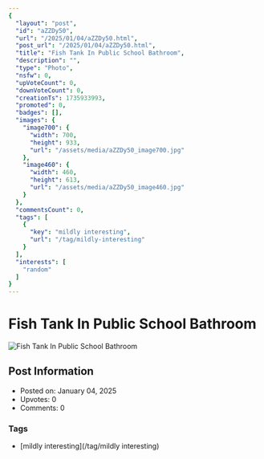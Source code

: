 ```yaml
---
{
  "layout": "post",
  "id": "aZZDy50",
  "url": "/2025/01/04/aZZDy50.html",
  "post_url": "/2025/01/04/aZZDy50.html",
  "title": "Fish Tank In Public School Bathroom",
  "description": "",
  "type": "Photo",
  "nsfw": 0,
  "upVoteCount": 0,
  "downVoteCount": 0,
  "creationTs": 1735933993,
  "promoted": 0,
  "badges": [],
  "images": {
    "image700": {
      "width": 700,
      "height": 933,
      "url": "/assets/media/aZZDy50_image700.jpg"
    },
    "image460": {
      "width": 460,
      "height": 613,
      "url": "/assets/media/aZZDy50_image460.jpg"
    }
  },
  "commentsCount": 0,
  "tags": [
    {
      "key": "mildly interesting",
      "url": "/tag/mildly-interesting"
    }
  ],
  "interests": [
    "random"
  ]
}
---
```


# Fish Tank In Public School Bathroom

![Fish Tank In Public School Bathroom](/assets/media/aZZDy50_image700.jpg)

## Post Information

- Posted on: January 04, 2025
- Upvotes: 0
- Comments: 0

### Tags

- [mildly interesting](/tag/mildly interesting)
